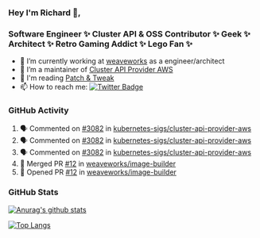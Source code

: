 ### Hey I'm Richard 👋, 

<h3 align="left">Software Engineer ✨ Cluster API & OSS Contributor ✨ Geek ✨ Architect ✨ Retro Gaming Addict ✨ Lego Fan ✨</h3>

- 🔭 I’m currently working at [weaveworks](https://github.com/weaveworks) as a engineer/architect
- 👯 I’m a maintainer of [Cluster API Provider AWS](https://github.com/kubernetes-sigs/cluster-api-provider-aws)
- 💬 I'm reading [Patch & Tweak](https://bjooks.com/products/patch-tweak-exploring-modular-synthesis)
- 📫 How to reach me: [![Twitter Badge](https://img.shields.io/badge/-@fruit_case-00acee?style=flat&logo=Twitter&logoColor=white)](https://twitter.com/intent/follow?screen_name=fruit_case "Follow on Twitter")

### GitHub Activity 

<!--START_SECTION:activity-->
1. 🗣 Commented on [#3082](https://github.com/kubernetes-sigs/cluster-api-provider-aws/issues/3082) in [kubernetes-sigs/cluster-api-provider-aws](https://github.com/kubernetes-sigs/cluster-api-provider-aws)
2. 🗣 Commented on [#3082](https://github.com/kubernetes-sigs/cluster-api-provider-aws/issues/3082) in [kubernetes-sigs/cluster-api-provider-aws](https://github.com/kubernetes-sigs/cluster-api-provider-aws)
3. 🗣 Commented on [#3082](https://github.com/kubernetes-sigs/cluster-api-provider-aws/issues/3082) in [kubernetes-sigs/cluster-api-provider-aws](https://github.com/kubernetes-sigs/cluster-api-provider-aws)
4. 🎉 Merged PR [#12](https://github.com/weaveworks/image-builder/pull/12) in [weaveworks/image-builder](https://github.com/weaveworks/image-builder)
5. 💪 Opened PR [#12](https://github.com/weaveworks/image-builder/pull/12) in [weaveworks/image-builder](https://github.com/weaveworks/image-builder)
<!--END_SECTION:activity-->

### GitHub Stats

[![Anurag's github stats](https://github-readme-stats.vercel.app/api?username=richardcase&count_private=true&show_icons=true)](https://github.com/anuraghazra/github-readme-stats)

[![Top Langs](https://github-readme-stats.vercel.app/api/top-langs/?username=richardcase&hide=html&layout=compact)](https://github.com/anuraghazra/github-readme-stats)
